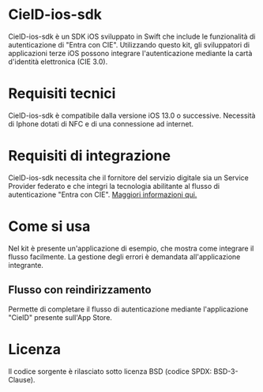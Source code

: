 # CieID-ios-sdk

CieID-ios-sdk è un SDK iOS sviluppato in Swift che include le funzionalità di autenticazione di "Entra con CIE". Utilizzando questo kit, gli sviluppatori di applicazioni terze iOS possono integrare l'autenticazione mediante la cartà d'identità elettronica (CIE 3.0).

# Requisiti tecnici

CieID-ios-sdk è compatibile dalla versione iOS 13.0 o successive. Necessità di Iphone dotati di NFC e di una connessione ad internet.

# Requisiti di integrazione

CieID-ios-sdk necessita che il fornitore del servizio digitale sia un Service Provider federato e che integri la tecnologia abilitante al flusso di autenticazione "Entra con CIE". [Maggiori informazioni qui.](https://www.cartaidentita.interno.gov.it/CIE3.0-ManualeSP.pdf "Manuale SP")

# Come si usa

Nel kit è presente un'applicazione di esempio, che mostra come integrare il flusso facilmente. La gestione degli errori è demandata all'applicazione integrante.

## Flusso con reindirizzamento
Permette di completare il flusso di autenticazione mediante l'applicazione "CieID" presente sull'App Store.

# Licenza
Il codice sorgente è rilasciato sotto licenza BSD (codice SPDX: BSD-3-Clause).
